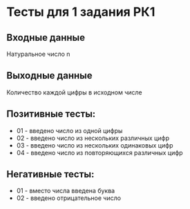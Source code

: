 ﻿# Тесты для 1 задания РК1

## Входные данные
Натуральное число n

## Выходные данные
Количество каждой цифры в исходном числе

## Позитивные тесты:
- 01 - введено число из одной цифры
- 02 - введено число из нескольких различных цифр
- 03 - введено число из нескольких одинаковых цифр
- 04 - введено число из повторяющихся различных цифр

## Негативные тесты:
- 01 - вместо числа введена буква
- 02 - введено отрицательное число